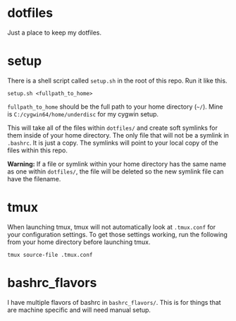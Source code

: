 # dotfiles
Just a place to keep my dotfiles.

# setup
There is a shell script called `setup.sh` in the root of this repo. Run it like this.

`setup.sh <fullpath_to_home>`

`fullpath_to_home` should be the full path to your home directory (`~/`). Mine is `C:/cygwin64/home/underdisc` for my cygwin setup.

This will take all of the files within `dotfiles/` and create soft symlinks for them inside of your home directory. The only file that will not be a symlink in `.bashrc`. It is just a copy. The symlinks will point to your local copy of the files within this repo.

**Warning:** If a file or symlink within your home directory has the same name as one within `dotfiles/`, the file will be deleted so the new symlink file can have the filename.

# tmux
When launching tmux, tmux will not automatically look at `.tmux.conf` for your configuration settings. To get those settings working, run the following from your home directory before launching tmux.

`tmux source-file .tmux.conf`

# bashrc\_flavors
I have multiple flavors of bashrc in `bashrc_flavors/`. This is for things that are machine specific and will need manual setup.

